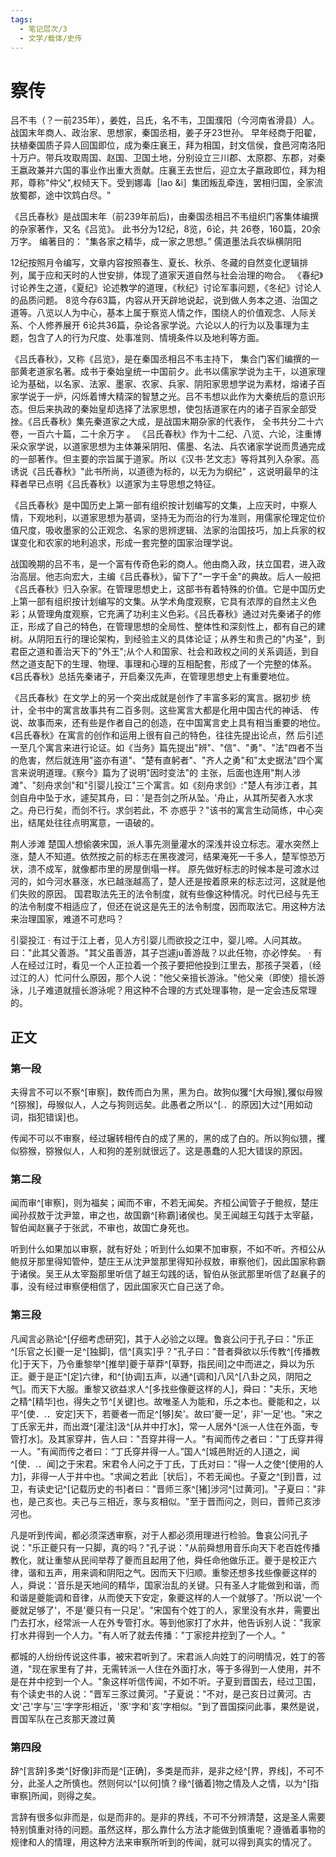 ```yaml
---
tags:
  - 笔记层次/3
  - 文学/载体/史传
---
```


# 察传
吕不韦（？一前235年），姜姓，吕氏，名不韦，卫国濮阳（今河南省滑县）人。 战国末年商人、政治家、思想家，秦国丞相，姜子牙23世孙。
早年经商于阳翟，扶植秦国质子异人回国即位，成为秦庄襄王，拜为相国，封文信侯，食邑河南洛阳十万户。带兵攻取周国、赵国、卫国土地，分别设立三川郡、太原郡、东郡，对秦王嬴政兼并六国的事业作出重大贡献。庄襄王去世后，迎立太子嬴政即位，拜为相邦，尊称"仲父",权倾天下。受到娜毒［lao &i］集团叛乱牵连，罢相归国，全家流放蜀郡，途中饮鸩白尽。"

《吕氏春秋》是战国末年（前239年前后)，由秦国丞相吕不韦组织门客集体编撰的杂家著作，又名《吕览》。
此书分为12纪，8览，6论，共
26卷，160篇，20余万字。
编著目的：
"集各家之精华，成一家之思想。”
儒道墨法兵农纵横阴阳

12纪按照月令编写，文章内容按照春生、夏长、秋杀、冬藏的自然变化逻辑排列，属于应和天时的人世安排，体现了道家天道自然与社会治理的吻合。
《春纪》讨论养生之道，《夏纪》论述教学的道理，《秋纪》讨论军事问题，《冬纪》讨论人的品质问题。
8览今存63篇，内容从开天辟地说起，说到做人务本之道、治国之道等。八览以人为中心，基本上属于察览人情之作，围绕人的价值观念、人际关系、个人修养展开
6论共36篇，杂论各家学说。六论以人的行为以及事理为主题，包含了人的行为尺度、处事准则、情境条件以及地利等方面。

《吕氏春秋》，又称《吕览》，是在秦国丞相吕不韦主持下， 集合门客们编撰的一部黄老道家名著。成书于秦始皇统一中国前夕。此书以儒家学说为主干，以道家理论为基础，以名家、法家、墨家、农家、兵家、阴阳家思想学说为素材，熔诸子百家学说于一炉，闪烁着博大精深的智慧之光。吕不韦想以此作为大秦统后的意识形态。但后来执政的秦始皇却选择了法家思想，使包括道家在内的诸子百家全部受挫。《吕氏春秋》集先秦道家之大成，是战国末期杂家的代表作， 全书共分二十六卷，一百六十篇，二十余万字 。
《吕氏春秋》作为十二纪、八览、六论，注重博采众家学说，以道家思想为主体兼采阴阳、儒墨、名法、兵农诸家学说而贯通完成的一部著作。但主要的宗旨属于道家。所以《汉书·艺文志》等将其列入杂家。高诱说《吕氏春秋》"此书所尚，以道德为标的，以无为为纲纪" ，这说明最早的注释者早已点明《吕氏春秋》以道家为主导思想之特征。

《吕氏春秋》是中国历史上第一部有组织按计划编写的文集，上应天时，中察人情，下观地利，以道家思想为基调，坚持无为而治的行为准则，用儒家伦理定位价值尺度，吸收墨家的公正观念、名家的思辨逻辑、法家的治国技巧，加上兵家的权谋变化和农家的地利追求，形成一套完整的国家治理学说。

战国晚期的吕不韦，是一个富有传奇色彩的商人。他由商入政，扶立国君，进入政治高层。他志向宏大，主编《吕氏春秋》，留下了"一字千金"的典故。后人一般把《吕氏春秋》归入杂家。在管理思想史上，这部书有着特殊的价值。它是中国历史上第一部有组织按计划编写的文集。从学术角度观察，它具有浓厚的自然主义色彩；从管理角度观察，它充满了功利主义色彩。《吕氏春秋》通过对先秦诸子的修正，形成了自己的特色，在管理思想的全局性、整体性和深刻性上，都有自己的建树。从阴阳五行的理论架构，到经验主义的具体论证；从养生和贵己的"内圣"，到君臣之道和善治天下的"外王";从个人和国家、社会和政权之间的关系调适，到自然之道支配下的生理、物理、事理和心理的互相配套，形成了一个完整的体系。《吕氏春秋》总括先秦诸子，开启秦汉先声，在管理思想史上有重要地位。

《吕氏春秋》在文学上的另一个突出成就是创作了丰富多彩的寓言。据初步 统计，全书中的寓言故事共有二百多则。这些寓言大都是化用中国古代的神话、 传说、故事而来，还有些是作者自己的创造，在中国寓言史上具有相当重要的地位。《吕氏春秋》在寓言的创作和运用上很有自己的特色，往往先提出论点，然 后引述一至几个寓言来进行论证。如《当务》篇先提出"辨"、"信"、"勇"、"法"四者不当的危害，然后就连用"盗亦有道"、"楚有直躬者"、"齐人之勇"和"太史据法"四个寓言来说明道理。《察今》篇为了说明"因时变法"的 主张，后面也连用"荆人涉滩"、"刻舟求剑"和"引婴儿投江"三个寓言。如《刻舟求剑》:"楚人有涉江者，其剑自舟中坠于水，遽契其舟，曰：'是吾剑之所从坠。'舟止，从其所契者入水求之。舟已行矣，而剑不行。求剑若此，不 亦惑乎？"该书的寓言生动简练，中心突出，结尾处往往点明寓意，一语破的。

荆人涉滩 
楚国人想偷袭宋国，派人事先测量灌水的深浅并设立标志。灌水突然上涨，楚人不知道。依然按之前的标志在黑夜渡河，结果淹死一千多人，楚军惊恐万状，溃不成军，就像都市里的房屋倒塌一样。
原先做好标志的时候本是可渡水过河的，如今河水暴涨，水已越涨越高了，楚人还是按着原来的标志过河，这就是他们失败的原因。
国君取法先王的法令制度，就有些像这种情况。时代已经与先王的法令制度不相适应了，但还在说这是先王的法令制度，因而取法它。用这种方法来治理国家，难道不可悲吗？

引婴投江 
· 有过于江上者，见人方引婴儿而欲投之江中，婴儿啼。人问其故。曰："此其父善游。"其父虽善游，其子岂遽ju善游哉？以此任物，亦必悖矣。
· 有人在经过江时，看见一个人正拉着一个孩子要把他投到江里去，那孩子哭着，（经过江的人）忙问什么原因，那个人说："他父亲擅长游泳。"他父亲（即使）擅长游泳，儿子难道就擅长游泳呢？用这种不合理的方式处理事物，是一定会违反常理的。

## 正文

### 第一段

夫得言不可以不察^[审察]，数传而白为黑，黑为白。故狗似玃^[大母猴],玃似母猴^[猕猴]，母猴似人，人之与狗则远矣。此愚者之所以^[.．的原因]大过^[用如动词，指犯错误]也。

传闻不可以不审察，经过辗转相传白的成了黑的，黑的成了白的。所以狗似猥，攫似猕猴，猕猴似人，人和狗的差别就很远了。这是愚蠢的人犯大错误的原因。

### 第二段

闻而审^[审察]，则为福矣；闻而不审，不若无闻矣。齐桓公闻管子于鲍叔，楚庄闻孙叔敖于沈尹筮，审之也，故国霸^[称霸]诸侯也。吴王闻越王勾践于太宰嚭，智伯闻赵襄子于张武，不审也，故国亡身死也。

听到什么如果加以审察，就有好处；听到什么如果不加审察，不如不听。齐桓公从鲍叔牙那里得知管仲，楚庄王从沈尹筮那里得知孙叔敖，审察他们，因此国家称霸于诸侯。吴王从太宰豁那里听信了越王勾践的话，智伯从张武那里听信了赵襄子的事，没有经过审察便相信了，因此国家灭亡自己送了命。
### 第三段

凡闻言必熟论^[仔细考虑研究]，其于人必验之以理。鲁哀公问于孔子曰："乐正^[乐官之长]夔一足^[独脚]，信^[真实]乎？"孔子曰："昔者舜欲以乐传教^[传播教化]于天下，乃令重黎举^[推举]夔于草莽^[草野，指民间]之中而进之，舜以为乐正。夔于是正^[定]六律，和^[协调]五声，以通^[调和]八风^[八卦之风，阴阳之气]。而天下大服。重黎又欲益求人^[多找些像夔这样的人]，舜曰："夫乐，天地之精^[精华]也，得失之节^[关键]也。故唯圣人为能和，乐之本也。夔能和之，以平^[使．.．安定]天下，若夔者一而足^[够]矣'。故曰'夔一足'，非'一足'也。"宋之丁氏家无井，而出溉^[灌注]汲^[从井中打水]，常一人居外^[派一人住在外面，专管打水]。及其家穿井，告人曰："吾穿井得一人。"有闻而传之者曰："丁氏穿井得一人。"有闻而传之者曰：“丁氏穿井得一人。”国人^[城邑附近的人]道之，闻^[使．.．闻]之于宋君。宋君令人问之于丁氏，丁氏对曰："得一人之使^[使用的人力]，非得一人于井中也。"求闻之若此［状后］，不若无闻也。子夏之^[到]晋，过卫，有读史记^[记载历史的书]者曰："晋师三豕^[猪]涉河^[过黄河]。"子夏曰："非也，是己亥也。夫己与三相近，豕与亥相似。"至于晋而问之，则曰，晋师己亥涉河也。

凡是听到传闻，都必须深透审察，对于人都必须用理进行检验。鲁哀公问孔子说："乐正夔只有一只脚，真的吗？"孔子说："从前舜想用音乐向天下老百姓传播教化，就让重黎从民间举荐了夔而且起用了他，舜任命他做乐正。夔于是校正六律，谐和五声，用来调和阴阳之气。因而天下归顺。重黎还想多找些像夔这样的人，舜说：'音乐是天地间的精华，国家治乱的关键。只有圣人才能做到和谐，而和谐是夔能调和音律，从而使天下安定，象夔这样的人一个就够了。'所以说'一个夔就足够了'，不是'夔只有一只足'。"宋国有个姓丁的人，家里没有水井，需要出门去打水，经常派一人在外专管打水。等到他家打了水井，他告诉别人说："我家打水井得到一个人力。"有人听了就去传播："丁家挖井挖到了一个人。"

都城的人纷纷传说这件事，被宋君听到了。宋君派人向姓丁的问明情况，姓丁的答道，"现在家里有了井，无需转派一人住在外面打水，等于多得到一人使用，并不是在井中挖到一个人。"象这样听信传闻，不如不听。子夏到晋国去，经过卫国，有个读史书的人说："晋军三豕过黄河。"子夏说："不对，是己亥日过黄河。古文'己'字与'三'字字形相近，'豕'字和'亥'字相似。"到了晋国探问此事，果然是说，晋国军队在己亥那天渡过黄

### 第四段

辞^[言辞]多类^[好像]非而是^[正确]，多类是而非，是非之经^[界，界线]，不可不分，此圣人之所慎也。然则何以^[以何]慎？缘^[循着]物之情及人之情，以为^[指审察]所闻，则得之矣。

言辞有很多似非而是，似是而非的。是非的界线，不可不分辨清楚，这是圣人需要特别慎重对待的问题。虽然这样，那么靠什么方法才能做到慎重呢？遵循着事物的规律和人的情理，用这种方法来审察所听到的传闻，就可以得到真实的情况了。